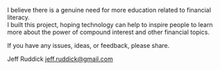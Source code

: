 I believe there is a genuine need for more education related to financial literacy.  
I built this project, hoping technology can help to inspire people to learn more about the power of compound interest and other financial topics.  

If you have any issues, ideas, or feedback, please share.

Jeff Ruddick
jeff.ruddick@gmail.com


